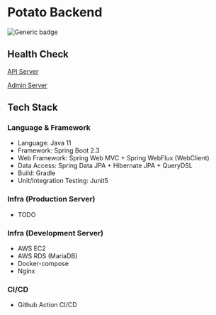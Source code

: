 # Potato Backend

![Generic badge](https://img.shields.io/badge/version-0.1.0-brightgreen.svg)

## Health Check

[API Server](https://api.pmarket.space/ping)

[Admin Server](https://test.pmarket.space/ping)

## Tech Stack

### Language & Framework
- Language: Java 11
- Framework: Spring Boot 2.3
- Web Framework: Spring Web MVC + Spring WebFlux (WebClient)
- Data Access: Spring Data JPA + Hibernate JPA + QueryDSL
- Build: Gradle
- Unit/Integration Testing: Junit5

### Infra (Production Server)
- TODO

### Infra (Development Server)
- AWS EC2
- AWS RDS (MariaDB)
- Docker-compose
- Nginx

### CI/CD
- Github Action CI/CD
